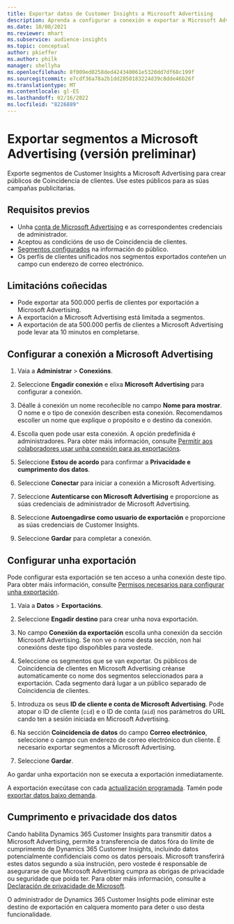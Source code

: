 ```yaml
---
title: Exportar datos de Customer Insights a Microsoft Advertising
description: Aprenda a configurar a conexión e exportar a Microsoft Advertising.
ms.date: 10/08/2021
ms.reviewer: mhart
ms.subservice: audience-insights
ms.topic: conceptual
author: pkieffer
ms.author: philk
manager: shellyha
ms.openlocfilehash: 8f009ed0258ded424340061e5320dd7df68c199f
ms.sourcegitcommit: e7cdf36a78a2b1dd2850183224d39c8dde46b26f
ms.translationtype: MT
ms.contentlocale: gl-ES
ms.lasthandoff: 02/16/2022
ms.locfileid: "8226889"
---
```

# <a name="export-segments-to-microsoft-advertising-preview"></a>Exportar segmentos a Microsoft Advertising (versión preliminar)

Exporte segmentos de Customer Insights a Microsoft Advertising para crear públicos de Coincidencia de clientes. Use estes públicos para as súas campañas publicitarias.

## <a name="prerequisites"></a>Requisitos previos

-   Unha [conta de Microsoft Advertising](https://ads.microsoft.com/) e as correspondentes credenciais de administrador.
-   Aceptou as condicións de uso de Coincidencia de clientes. 
-   [Segmentos configurados](segments.md) na información do público.
-   Os perfís de clientes unificados nos segmentos exportados conteñen un campo cun enderezo de correo electrónico.

## <a name="known-limitations"></a>Limitacións coñecidas

- Pode exportar ata 500.000 perfís de clientes por exportación a Microsoft Advertising.
- A exportación a Microsoft Advertising está limitada a segmentos.
- A exportación de ata 500.000 perfís de clientes a Microsoft Advertising pode levar ata 10 minutos en completarse. 


## <a name="set-up-the-connection-to-microsoft-advertising"></a>Configurar a conexión a Microsoft Advertising

1. Vaia a **Administrar** > **Conexións**.

1. Seleccione **Engadir conexión** e elixa **Microsoft Advertising** para configurar a conexión.

1. Déalle á conexión un nome recoñecible no campo **Nome para mostrar**. O nome e o tipo de conexión describen esta conexión. Recomendamos escoller un nome que explique o propósito e o destino da conexión.

1. Escolla quen pode usar esta conexión. A opción predefinida é administradores. Para obter máis información, consulte [Permitir aos colaboradores usar unha conexión para as exportacións](connections.md#allow-contributors-to-use-a-connection-for-exports).

1. Seleccione **Estou de acordo** para confirmar a **Privacidade e cumprimento dos datos**.

1. Seleccione **Conectar** para iniciar a conexión a Microsoft Advertising.

1. Seleccione **Autenticarse con Microsoft Advertising** e proporcione as súas credenciais de administrador de Microsoft Advertising.

1. Seleccione **Autoengadirse como usuario de exportación** e proporcione as súas credenciais de Customer Insights.

1. Seleccione **Gardar** para completar a conexión.

## <a name="configure-an-export"></a>Configurar unha exportación

Pode configurar esta exportación se ten acceso a unha conexión deste tipo. Para obter máis información, consulte [Permisos necesarios para configurar unha exportación](export-destinations.md#set-up-a-new-export).

1. Vaia a **Datos** > **Exportacións**.

1. Seleccione **Engadir destino** para crear unha nova exportación.

1. No campo **Conexión da exportación** escolla unha conexión da sección Microsoft Advertising. Se non ve o nome desta sección, non hai conexións deste tipo dispoñibles para vostede.

1. Seleccione os segmentos que se van exportar. Os públicos de Coincidencia de clientes en Microsoft Advertising créanse automaticamente co nome dos segmentos seleccionados para a exportación. Cada segmento dará lugar a un público separado de Coincidencia de clientes. 

1. Introduza os seus **ID de cliente e conta de Microsoft Advertising**. Pode atopar o ID de cliente (`cid`) e o ID de conta (`aid`) nos parámetros do URL cando ten a sesión iniciada en Microsoft Advertising.

1. Na sección **Coincidencia de datos** do campo **Correo electrónico**, seleccione o campo cun enderezo de correo electrónico dun cliente. É necesario exportar segmentos a Microsoft Advertising.

1. Seleccione **Gardar**.

Ao gardar unha exportación non se executa a exportación inmediatamente.

A exportación execútase con cada [actualización programada](system.md#schedule-tab). Tamén pode [exportar datos baixo demanda](export-destinations.md#run-exports-on-demand). 


## <a name="data-privacy-and-compliance"></a>Cumprimento e privacidade dos datos

Cando habilita Dynamics 365 Customer Insights para transmitir datos a Microsoft Advertising, permite a transferencia de datos fóra do límite de cumprimento de Dynamics 365 Customer Insights, incluíndo datos potencialmente confidenciais como os datos persoais. Microsoft transferirá estes datos segundo a súa instrución, pero vostede é responsable de asegurarse de que Microsoft Advertising cumpra as obrigas de privacidade ou seguridade que poida ter. Para obter máis información, consulte a [Declaración de privacidade de Microsoft](https://go.microsoft.com/fwlink/?linkid=396732).

O administrador de Dynamics 365 Customer Insights pode eliminar este destino de exportación en calquera momento para deter o uso desta funcionalidade.
